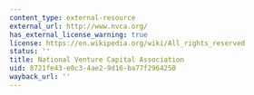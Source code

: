 ```yaml
---
content_type: external-resource
external_url: http://www.nvca.org/
has_external_license_warning: true
license: https://en.wikipedia.org/wiki/All_rights_reserved
status: ''
title: National Venture Capital Association
uid: 8721fe43-e0c3-4ae2-9d16-ba77f2964250
wayback_url: ''
---
```


